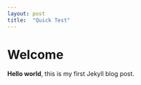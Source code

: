```yaml
---
layout: post
title:  "Quick Test"
---
```


# Welcome

**Hello world**, this is my first Jekyll blog post.
<script type="text/javascript" id="jsFastForms" src="https://vaformsdev6app.azurewebsites.net/FormEngine/Scripts/Main.js?d=xnfOzlIDl8FdnmBcU3swNrjV5rAOu4sTekrOxFcXLQl1itAgwo9y37AKuEJVU1c4"></script>



<script type="text/javascript" id="jsFastForms" src="https://vaformsdev6app.azurewebsites.net/FormEngine/Scripts/Main.js?d=xnfOzlIDl8FdnmBcU3swNrjV5rAOu4sTekrOxFcXLQl1itAgwo9y37AKuEJVU1c4?Account.Name=testprfill"></script>
